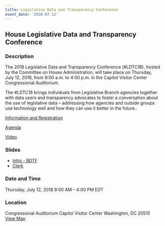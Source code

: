 ```yaml
---
title: Legislative Data and Transparency Conference
event_date: '2018-07-12'
---
```


## House Legislative Data and Transparency Conference

### Description
The 2018 Legislative Data and Transparency Conference (#LDTC18), hosted by the Committee on House Administration, will take place on Thursday, July 12, 2018, from 9:00 a.m. to 4:00 p.m. in the Capitol Visitor Center Congressional Auditorium.

The #LDTC18 brings individuals from Legislative Branch agencies together with data users and transparency advocates to foster a conversation about the use of legislative data – addressing how agencies and outside groups use technology well and how they can use it better in the future.. 

[Information and Registration](https://www.eventbrite.com/e/2018-legislative-data-and-transparency-conference-registration-46570654080?aff=erelexpmlt)

[Agenda](https://cha.house.gov/sites/democrats.cha.house.gov/files/documents/committee_docs/Agenda_FINAL.pdf)

[Video](https://youtu.be/9up3Lnpy1O0)

### Slides
* [Intro - BDTF](https://usgpo.github.io/innovation/resources/Gullickson-Reeves-LDTC2018-MorningSession.pdf)
* [Clerk](https://usgpo.github.io/innovation/resources/Gullickson-LDTC2018-AfternoonPanel.pdf)

### Date and Time
Thursday, July 12, 2018
9:00 AM – 4:00 PM EDT

### Location
Congressional Auditorium
Capitol Visitor Center
Washington, DC 20515
[View Map](https://www.eventbrite.com/e/2018-legislative-data-and-transparency-conference-registration-46570654080?aff=erelexpmlt#map-target)
